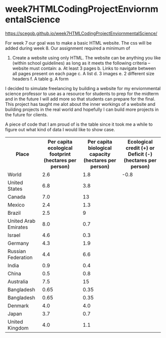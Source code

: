 # week7HTMLCodingProjectEnviornmentalScience

https://scegob.github.io/week7HTMLCodingProjectEnviornmentalScience/

For week 7 our goal was to make a basic HTML website. The css will be added during week 8. Our assignment required a minimum of 

1.	Create a website using only HTML. The website can be anything you like (within school guidelines) as long as it meets the following criteria – website must contain:
a.	At least 3 pages
b.	Links to navigate between all pages present on each page
c.	A list
d.	3 images
e.	2 different size headers
f.	A table
g.	A form

I decided to simulate freelancing by building a website for my enviornmental science professor to use as a resource for students to prep for the midterm and in the future I will add more so that students can prepare for the final.
This project has taught me alot about the inner workings of a website and building projects in the real world and hopefully I can build more projects in the future for clients.

A piece of code that I am proud of is the table since it took me a while to figure out what kind of data I would like to show case.

<table>
            <tr>
              <th>Place</th>
              <th>Per capita ecological footprint (hectares per person)</th>
              <th>Per capita biological capacity (hectares per person)</th>
              <th>Ecological credit (+) or Deficit (-) (hectares per person)</th>
            </tr>
            <tr>
              <td>World</td>
              <td>2.6</td>
              <td>1.8</td>
              <td>-0.8</td>
            </tr>
            <tr>
              <td>United States</td>
              <td>6.8</td>
              <td>3.8</td>
            </tr>
            <tr>
              <td>Canada</td>
              <td>7.0</td>
              <td>13</td>
            </tr>
            <tr>
              <td>Mexico</td>
              <td>2.4</td>
              <td>1.3</td>
            </tr>
            <tr>
              <td>Brazil</td>
              <td>2.5</td>
              <td>9</td>
            </tr>
            <tr>
              <td>United Arab Emirates</td>
              <td>8.0</td>
              <td>0.7</td>
            </tr>
            <tr>
              <td>Israel</td>
              <td>4.6</td>
              <td>0.3</td>
            </tr>
            <tr>
              <td>Germany</td>
              <td>4.3</td>
              <td>1.9</td>
            </tr>
            <tr>
              <td>Russian Federation</td>
              <td>4.4</td>
              <td>6.6</td>
            </tr>
            <tr>
              <td>India</td>
              <td>0.9</td>
              <td>0.4</td>
            </tr>
            <tr>
              <td>China</td>
              <td>0.5</td>
              <td>0.8</td>
            </tr>
            <tr>
              <td>Australia</td>
              <td>7.5</td>
              <td>15</td>
            </tr>
            <tr>
              <td>Bangladesh</td>
              <td>0.65</td>
              <td>0.35</td>
            </tr>
            <tr>
              <td>Bangladesh</td>
              <td>0.65</td>
              <td>0.35</td>
            </tr>
            <tr>
              <td>Denmark</td>
              <td>4.0</td>
              <td>4.0</td>
            </tr>
            <tr>
              <td>Japan</td>
              <td>3.7</td>
              <td>0.7</td>
            </tr>
            <tr>
              <td>United Kingdom</td>
              <td>4.0</td>
              <td>1.1</td>
            </tr>
          </table>
